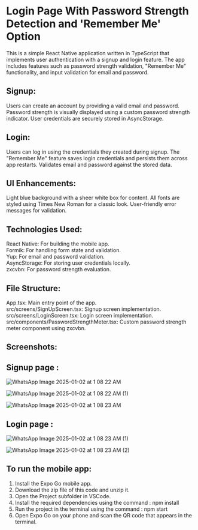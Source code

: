 <h1> Login Page With Password Strength Detection and 'Remember Me' Option</h1>

This is a simple React Native application written in TypeScript that implements user authentication with a signup and login feature. The app includes features such as password strength validation, "Remember Me" functionality, and input validation for email and password.

<h2> Signup: </h2>

Users can create an account by providing a valid email and password.
Password strength is visually displayed using a custom password strength indicator.
User credentials are securely stored in AsyncStorage.

<h2>Login:</h2>

Users can log in using the credentials they created during signup.
The "Remember Me" feature saves login credentials and persists them across app restarts.
Validates email and password against the stored data.

<h2>UI Enhancements:</h2>

Light blue background with a sheer white box for content.
All fonts are styled using Times New Roman for a classic look.
User-friendly error messages for validation.

<h2>Technologies Used:</h2>

React Native: For building the mobile app.<br>
Formik: For handling form state and validation.<br>
Yup: For email and password validation.<br>
AsyncStorage: For storing user credentials locally.<br>
zxcvbn: For password strength evaluation.<br>

<h2>File Structure:</h2>

App.tsx: Main entry point of the app.<br>
src/screens/SignUpScreen.tsx: Signup screen implementation.<br>
src/screens/LoginScreen.tsx: Login screen implementation.<br>
src/components/PasswordStrengthMeter.tsx: Custom password strength meter component using zxcvbn.<br>

<h2>Screenshots:</h2>

<h2>Signup page :</h2>

![WhatsApp Image 2025-01-02 at 1 08 22 AM](https://github.com/user-attachments/assets/669a4ce1-2128-4cfc-9260-c0ddb5888214)


![WhatsApp Image 2025-01-02 at 1 08 22 AM (1)](https://github.com/user-attachments/assets/70ca6499-cae7-4b7d-a2c5-2a86f47c9976)


![WhatsApp Image 2025-01-02 at 1 08 23 AM](https://github.com/user-attachments/assets/b8dfd90b-29d9-4fa3-a2ae-cdfc0fc123f7)

<h2> Login page : </h2>

![WhatsApp Image 2025-01-02 at 1 08 23 AM (1)](https://github.com/user-attachments/assets/b768d712-ad3c-4407-9491-33048ea93362)


![WhatsApp Image 2025-01-02 at 1 08 23 AM (2)](https://github.com/user-attachments/assets/06bd16b3-7584-44f0-8175-f10fb71de0cb)

<h2>To run the mobile app:</h2>

1) Install the Expo Go mobile app.
2) Download the zip file of this code and unzip it.
3) Open the Project subfolder in VSCode.
4) Install the required dependencies using the command : npm install
5) Run the project in the terminal using the command : npm start
6) Open Expo Go on your phone and scan the QR code that appears in the terminal.

